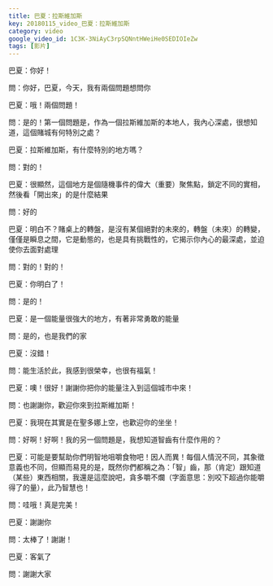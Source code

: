 ```yaml
---
title: 巴夏：拉斯維加斯
key: 20180115_video_巴夏：拉斯維加斯
category: video
google_video_id: 1C3K-3NiAyC3rpSQNntHWeiHe0SEDIOIeZw
tags: [影片]
---
```


巴夏：你好！

問：你好，巴夏，今天，我有兩個問題想問你

巴夏：哦！兩個問題！

問：是的！第一個問題是，作為一個拉斯維加斯的本地人，我內心深處，很想知道，這個賭城有何特別之處？

巴夏：拉斯維加斯，有什麼特別的地方嗎？

問：對的！

巴夏：很顯然，這個地方是個隨機事件的偉大（重要）聚焦點，鎖定不同的實相，然後看「開出來」的是什麼結果

問：好的

巴夏：明白不？賭桌上的轉盤，是沒有某個絕對的未來的，轉盤（未來）的轉變，僅僅是瞬息之間，它是動態的，也是具有挑戰性的，它揭示你內心的最深處，並迫使你去面對處理

問：對的！對的！

巴夏：你明白了！

問：是的！

巴夏：是一個能量很強大的地方，有著非常勇敢的能量

問：是的，也是我們的家

巴夏：沒錯！

問：能生活於此，我感到很榮幸，也很有福氣！

巴夏：噢！很好！謝謝你把你的能量注入到這個城市中來！

問：也謝謝你，歡迎你來到拉斯維加斯！

巴夏：我現在其實是在聖多娜上空，也歡迎你的坐坐！

問：好啊！好啊！我的另一個問題是，我想知道智齒有什麼作用的？

巴夏：可能是要幫助你們明智地咀嚼食物吧！因人而異！每個人情況不同，其象徵意義也不同，但顯而易見的是，既然你們都稱之為：「智」齒，那（肯定）跟知道（某些）東西相關，我還是這麼說吧，貪多嚼不爛（字面意思：別咬下超過你能嚼得了的量），此乃智慧也！

問：哇哦！真是完美！

巴夏：謝謝你

問：太棒了！謝謝！

巴夏：客氣了

問：謝謝大家
